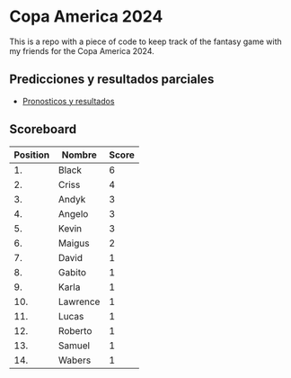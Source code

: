 # Copa America 2024

This is a repo with a piece of code to keep track of the fantasy game with my friends for the Copa America 2024.

## Predicciones y resultados parciales
- [Pronosticos y resultados](https://github.com/dasoto/polla/blob/main/master_plan.csv)
## Scoreboard

| Position | Nombre | Score |
| -------- | ------ | ----- |
|1. | Black | 6 |
|2. | Criss | 4 |
|3. | Andyk | 3 |
|4. | Angelo | 3 |
|5. | Kevin | 3 |
|6. | Maigus | 2 |
|7. | David | 1 |
|8. | Gabito | 1 |
|9. | Karla | 1 |
|10. | Lawrence | 1 |
|11. | Lucas | 1 |
|12. | Roberto | 1 |
|13. | Samuel | 1 |
|14. | Wabers | 1 |
